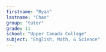 ```yaml
---
firstname: "Ryan"
lastname: "Chan"
group: "tutor"
grade: 11
school: "Upper Canada College"
subject: "English, Math, & Science"
---
```


